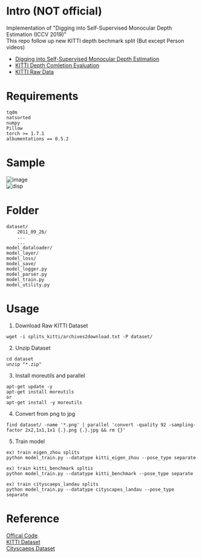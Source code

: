 # Intro (NOT official)
Implementation of "Digging into Self-Supervised Monocular Depth Estimation (ICCV 2019)"  
This repo follow up new KITTI depth bechmark split (But except Person videos)  
- [Digging into Self-Supervised Monocular Depth Estimation](https://arxiv.org/abs/1806.01260)  
- [KITTI Depth Comletion Evaluation](http://www.cvlibs.net/datasets/kitti/eval_depth.php?benchmark=depth_completion)  
- [KITTI Raw Data](http://www.cvlibs.net/datasets/kitti/raw_data.php)  
# Requirements  
```
tqdm
natsorted
numpy
Pillow
torch >= 1.7.1
albumentations == 0.5.2
```
# Sample
![image](https://github.com/Doyosae/Digging_Into_Self-Supervised_Monocular_Depth_Estimation/blob/main/sample/image.gif)  
![disp](https://github.com/Doyosae/Digging_Into_Self-Supervised_Monocular_Depth_Estimation/blob/main/sample/disp.gif)  
# Folder  
```
dataset/
    2011_09_26/
    ...
    ...
model_dataloader/
model_layer/
model_loss/
model_save/
model_logger.py
model_parser.py
model_train.py
model_utility.py
```
# Usage
1. Download Raw KITTI Dataset
```
wget -i splits_kitti/archives2download.txt -P dataset/  
```
2. Unzip Dataset
```
cd dataset
unzip "*.zip"
```
3. Install moreutils and parallel  
```
apt-get update -y
apt-get install moreutils
or
apt-get install -y moreutils
```
4. Convert from png to jpg
```
find dataset/ -name '*.png' | parallel 'convert -quality 92 -sampling-factor 2x2,1x1,1x1 {.}.png {.}.jpg && rm {}'
```
5. Train model
```
ex) train eigen_zhou splits
python model_train.py --datatype kitti_eigen_zhou --pose_type separate

ex) train kitti_benchmark spltis
python model_train.py --datatype kitti_benchmark --pose_type separate

ex) train cityscaeps_landau splits
python model_train.py --datatype cityscapes_landau --pose_type separate
```
# Reference  
[Offical Code](https://github.com/nianticlabs/monodepth2)  
[KITTI Dataset](https://github.com/Doyosae/KITTIDataset)  
[Cityscaeps Dataset](https://github.com/Doyosae/CityscapesDataset)

